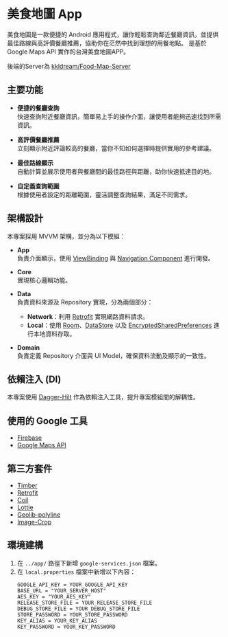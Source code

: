# 美食地圖 App

美食地圖是一款便捷的 Android 應用程式，讓你輕鬆查詢鄰近餐廳資訊，並提供最佳路線與高評價餐廳推薦，協助你在茫然中找到理想的用餐地點。
是基於 Google Maps API 實作的台灣美食地圖APP。

後端的Server為 [kkldream/Food-Map-Server](https://github.com/kkldream/Food-Map-Server)

## 主要功能

- **便捷的餐廳查詢**  
  快速查詢附近餐廳資訊，簡單易上手的操作介面，讓使用者能夠迅速找到所需資訊。

- **高評價餐廳推薦**  
  立刻顯示附近評論較高的餐廳，當你不知如何選擇時提供實用的參考建議。

- **最佳路線顯示**  
  自動計算並展示使用者與餐廳間的最佳路徑與距離，助你快速抵達目的地。

- **自定義查詢範圍**  
  根據使用者設定的距離範圍，靈活調整查詢結果，滿足不同需求。

## 架構設計

本專案採用 MVVM 架構，並分為以下模組：

- **App**  
  負責介面顯示，使用 [ViewBinding](https://developer.android.com/topic/libraries/view-binding) 與 [Navigation Component](https://developer.android.com/guide/navigation) 進行開發。

- **Core**  
  實現核心邏輯功能。

- **Data**  
  負責資料來源及 Repository 實現，分為兩個部分：
  - **Network**：利用 [Retrofit](https://square.github.io/retrofit/) 實現網路資料請求。
  - **Local**：使用 [Room](https://developer.android.com/jetpack/androidx/releases/room)、[DataStore](https://developer.android.com/topic/libraries/architecture/datastore) 以及 [EncryptedSharedPreferences](https://developer.android.com/reference/androidx/security/crypto/EncryptedSharedPreferences) 進行本地資料存取。

- **Domain**  
  負責定義 Repository 介面與 UI Model，確保資料流動及顯示的一致性。

## 依賴注入 (DI)

本專案使用 [Dagger-Hilt](https://dagger.dev/hilt/) 作為依賴注入工具，提升專案模組間的解耦性。

## 使用的 Google 工具

- [Firebase](https://firebase.google.com/)
- [Google Maps API](https://developers.google.com/maps)

## 第三方套件

- [Timber](https://github.com/JakeWharton/timber)
- [Retrofit](https://square.github.io/retrofit/)
- [Coil](https://coil-kt.github.io/coil/)
- [Lottie](https://github.com/airbnb/lottie-android)
- [Geolib-polyline](https://github.com/utsmannn/geolib)
- [Image-Crop](https://github.com/CanHub/Android-Image-Cropper)

## 環境建構

1. 在 `../app/` 路徑下新增 `google-services.json` 檔案。
2. 在 `local.properties` 檔案中新增以下內容：
   ```properties
   GOOGLE_API_KEY = YOUR_GOOGLE_API_KEY
   BASE_URL = "YOUR_SERVER_HOST"
   AES_KEY = "YOUR_AES_KEY"
   RELEASE_STORE_FILE = YOUR_RELEASE_STORE_FILE
   DEBUG_STORE_FILE = YOUR_DEBUG_STORE_FILE
   STORE_PASSWORD = YOUR_STORE_PASSWORD
   KEY_ALIAS = YOUR_KEY_ALIAS
   KEY_PASSWORD = YOUR_KEY_PASSWORD
